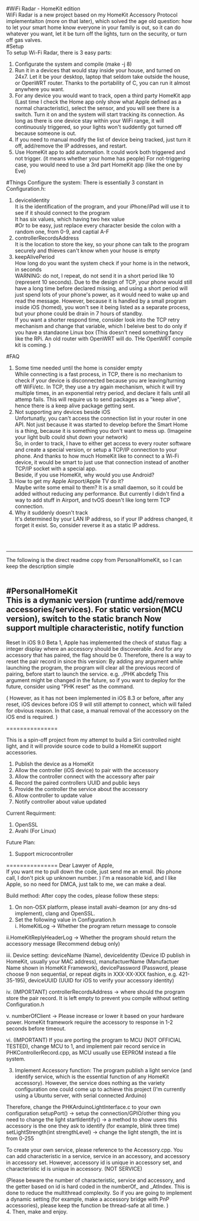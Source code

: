 #WiFi Radar - HomeKit edition<br>
WiFi Radar is a new project based on my HomeKit Accessory Protocol implementaiton (more on that later), which solved the age old question: how to let your smart home know everyone in your family is out, so it can do whatever you want, let it be turn off the lights, turn on the security, or turn off gas valves. <br>
#Setup<br>
To setup Wi-Fi Radar, there is 3 easy parts: <br>
1. Configurate the system and compile (make -j 8)<br>
2. Run it in a devices that would stay inside your house, and turned on 24x7. Let it be your desktop, laptop that seldom take outside the house, or OpenWRT router. Thanks to the portability of C, you can run it almost anywhere you want.  <br>
3. For any device you would want to track, open a third party HomeKit app (Last time I check the Home app only show what Apple defined as a normal characteristic), select the sensor, and you will see there is a switch. Turn it on and the system will start tracking its connection. As long as there is one device stay within your WiFi range, it will continuously triggered, so your lights won't suddently got turned off because someone is out.<br>
4. If you need to manual modify the list of device being tracked, just turn it off, add/remove the IP addresses, and restart. <br>
5. Use HomeKit app to add automation. It could work both triggered and not trigger. (it means whether your home has people) For not-triggering case, you would need to use a 3rd part HomeKit app (like the one by Eve)<br>

#Things Configure the system:
  There is essentially 3 constant in Configuration.h:
  1. deviceIdentity<br>
    It is the identification of the program, and your iPhone/iPad will use it to see if it should connect to the program<br>
        It has six values, which having two hex value<br>
        #Or to be easy, just replace every character beside the colon with a random one, from 0-9, and captial A-F<br>
  2. controllerRecordsAddress<br>
        It is the location to store the key, so your phone can talk to the program securely and thieves can't know when your house is empty<br>
  3. keepAlivePeriod<br>
        How long do you want the system check if your home is in the network, in seconds <br>
        WARNING: do not, I repeat, do not send it in a short period like 10 (represent 10 seconds). Due to the design of TCP, your phone would still have a long time before declared missing, and using a short period will just spend lots of your phone's power, as it would need to wake up and read the message. However, because it is handled by a small program inside iOS (homed), you won't see it being listed as a separate process, but your phone could be drain in 7 hours of standby. <br>
        If you want a shorter respond time, consider look into the TCP retry mechanism and change that variable, which I beleive best to do only if you have a standaone Linux box (This doesn't need something fancy like the RPi. An old router with OpenWRT will do. THe OpenWRT compile kit is coming. )<br>


#FAQ<br>
1. Some time needed until the home is consider empty<br>
    While connecting is a fast process, in TCP, there is no mechanism to check if your device is disconnected because you are leaving/turning off WiFi/etc. In TCP, they use a try again mechanism, which it will try multiple times, in an exponential retry period, and declare it fails until all attemp fails. This will require us to send packages as a "keep alive", hence there is a keep alive package getting sent. <br>
2. Not supporting any devices beside iOS<br>
    Unfortunatly, you can't access the connection list in your router in one API. Not just because it was started to develop before the Smart Home is a thing, because it is something you don't want to mess up. (Imageine your light bulb could shut down your network)<br>
    So, in order to track, I have to either get access to every router software and create a special version, or setup a TCP/IP connection to your phone. And thanks to how much HomeKit like to connect to a Wi-Fi device, it would be smart to just use that connection instead of another TCP/IP socket with a special app. <br>
    Beside, if you use HomeKit, why would you use Android? <br>
3. How to get my Apple Airport/Apple TV do it?<br>
    Maybe write some email to them? It is a small daemon, so it could be added without reducing any performance. But currently I didn't find a way to add stuff in Airport, and tvOS doesn't like long term TCP connection.<br>
4. Why it suddenly doesn't track<br>
    It's determined by your LAN IP address, so if your IP address changed, it forget it exist. So, consider reverse it as a static IP address. <br>
<br>
<br>



--------------
The following is the direct readme copy from PersonalHomeKit, so I can keep the description simple<br>
<br>



#PersonalHomeKit<br>
This is a dymanic version (runtime add/remove accessories/services). For static version(MCU version), switch to the static branch
Now support multiple characteristic, notify function
---------------
Reset
In iOS 9.0 Beta 1, Apple has implemented the check of status flag: a integer display where an accessory should be discoverable. And for any accessory that has paired, the flag should be 0. 
Therefore, there is a way to reset the pair record in since this version: 
By adding any argument while launching the program, the program will clear all the previous record of pairing, before start to launch the service. 
e.g. ./PHK abcdefg
This argument might be changed in the future, so if you want to deploy for the future, consider using "PHK reset" as the command. 

(
However, as it has not been implemented in iOS 8.3 or before, after any reset, iOS devices before iOS 9 will still attempt to connect, which will failed for obvious reason. 
In that case, a manual removal of the accessory on the iOS end is required. 
)



===============

This is a spin-off project from my attempt to build a Siri controlled night light, and it will provide source code to build a HomeKit support accessories.


1. Publish the device as a HomeKit
2. Allow the controller (iOS device) to pair with the accessory
3. Allow the controller connect with the accessory after pair
4. Record the paired controllers UUID and public keys
5. Provide the controller the service about the accessory
6. Allow controller to update value
7. Notify controller about value updated

Current Requirment:
1. OpenSSL
2. Avahi (For Linux)

Future Plan:
1. Support microcontroller



===============
Dear Lawyer of Apple, <br>
If you want me to pull down the code, just send me an email. (No phone call, I don't pick up unknown number. ) I'm a reasonable kid, and I like Apple, so no need for DMCA, just talk to me, we can make a deal.

Build method:
After copy the codes, please follow these steps:

1. On non-OSX platform, please install avahi-deamon (or any dns-sd implement), clang and OpenSSL.
2. Set the following value in Configuration.h<br>
  i. HomeKitLog -> Whether the program return message to console<br>

  ii.HomeKitReplyHeaderLog -> Whether the program should return the accessory message (Recommend debug only)<br>

  iii. Device setting: deviceName (Name), deviceIdentity (Device ID publish in HomeKit, usually your MAC address), manufactuerName (Manufactuer Name shown in HomeKit Framework), devicePassword (Password, please choose 9 non sequential, or repeat digits in XXX-XX-XXX fashion, e.g. 421-35-195), deviceUUID (UUID for iOS to verify your accessory identity)<br>

  iv. (IMPORTANT) controllerRecordsAddress -> where should the program store the pair record. It is left empty to prevent you compile without setting Configuration.h<br>

  v. numberOfClient -> Please increase or lower it based on your hardware power. HomeKit framework require the accessory to response in 1-2 seconds before timeout. <br>

  vi. (IMPORTANT) If you are porting the program to MCU (NOT OFFICIAL TESTED), change MCU to 1, and implement pair record service in PHKControllerRecord.cpp, as MCU usually use EEPROM instead a file system. <br>

3. Implement Accessory function:
  The program publish a light service (and identify service, which is the essential function of any HomeKit accessory). However, the service does nothing as the variety configuration one could come up to achieve this project (I'm currently using a Ubuntu server, with serial connected Arduino)<br>

  Therefore, change the PHKArduinoLightInterface.c to your own configuration
    setupPort() -> setup the connection/GPIO/other thing you need to change the light
    startIdentify() -> a method to show users this accessory is the one they ask to identify (for example, blink three time)
    setLightStrength(int strengthLevel) -> change the light stength, the int is from 0-255
<br>

To create your own service, please reference to the Accessory.cpp. You can add characteristic in a service, service in an accessory, and accessory in accessory set. However, accessory id is unique in accessory set, and characteristic id is unique in accessory. (NOT SERVICE)<br>

(Please beware the number of characteristic, service and accessory, and the getter based on id is hard coded in the numberOf_ and _AtIndex. This is done to reduce the multithread complexity. So if you are going to implement a dynamic setting (for example, make a accessory bridge with PnP accessories), please keep the function be thread-safe at all time. )
<br>
4. Then, make and enjoy.
<br>
